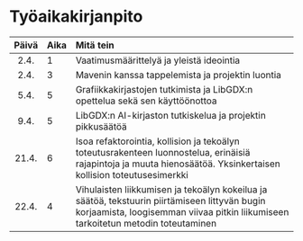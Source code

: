 # Työaikakirjanpito

| Päivä | Aika | Mitä tein  |
| :----:|:-----| :-----|
| 2.4. | 1 | Vaatimusmäärittelyä ja yleistä ideointia |
| 2.4. | 3 | Mavenin kanssa tappelemista ja projektin luontia |
| 5.4. | 5 | Grafiikkakirjastojen tutkimista ja LibGDX:n opettelua sekä sen käyttöönottoa |
| 9.4. | 5 | LibGDX:n AI-kirjaston tutkiskelua ja projektin pikkusäätöä |
| 21.4. | 6 | Isoa refaktorointia, kollision ja tekoälyn toteutusrakenteen luonnostelua, erinäisiä rajapintoja ja muuta hienosäätöä. Yksinkertaisen kollision toteutusesimerkki  |
| 22.4. | 4 | Vihulaisten liikkumisen ja tekoälyn kokeilua ja säätöä, tekstuurin piirtämiseen littyvän bugin korjaamista, loogisemman viivaa pitkin liikumiseen tarkoitetun metodin toteutaminen |
